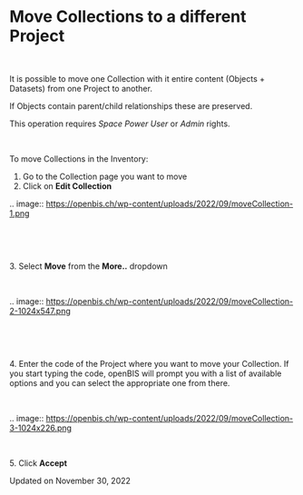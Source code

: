 Move Collections to a different Project
=======================================



 

It is possible to move one Collection with it entire content (Objects +
Datasets) from one Project to another.

If Objects contain parent/child relationships these are preserved.

This operation requires *Space Power User* or *Admin* rights.

 

To move Collections in the Inventory:

1.  Go to the Collection page you want to move
2.  Click on **Edit Collection**

.. image:: https://openbis.ch/wp-content/uploads/2022/09/moveCollection-1.png

 

 

3\. Select **Move** from the **More..** dropdown

 

.. image:: https://openbis.ch/wp-content/uploads/2022/09/moveCollection-2-1024x547.png

 

 

4\. Enter the code of the Project where you want to move your
Collection. If you start typing the code, openBIS will prompt you with a
list of available options and you can select the appropriate one from
there.

 

.. image:: https://openbis.ch/wp-content/uploads/2022/09/moveCollection-3-1024x226.png

 

5\. Click **Accept**

Updated on November 30, 2022
